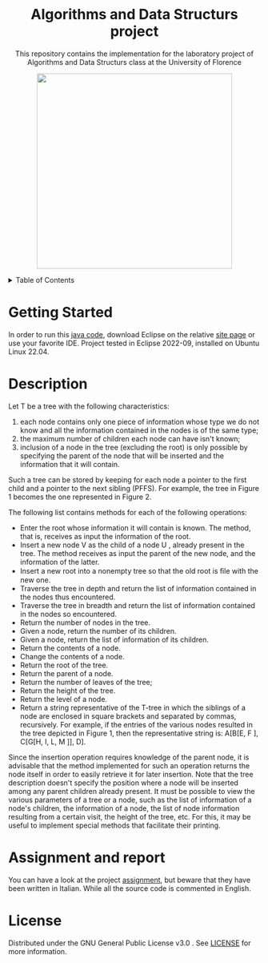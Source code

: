 <br />
<div align="center">
  <h1>Algorithms and Data Structurs project</h1>
  <p>
    This repository contains the implementation for the laboratory project of Algorithms and Data Structurs class at the University of Florence
  </p>
  <p align="center">
    <img src="images/animation.gif" width='390'/>
</p>
</div>

<details>
  <summary>Table of Contents</summary>
  <ol>
    <li>
      <a href="#getting-started">Getting Started</a>
    </li>
    <li>
      <a href="#description">Description</a>
    </li>
    <li>
      <a href="#assignment-and-report">Assignment and report</a>
      </li>
    <li>
      <a href="#license">License</a>
    </li>
  </ol>
</details>

# Getting Started
In order to run this [java code](/src/), download Eclipse on the relative [site page](https://eclipseide.org/) or use your favorite IDE.
Project tested in Eclipse 2022-09, installed on Ubuntu Linux 22.04.


# Description 
Let T be a tree with the following characteristics:

1. each node contains only one piece of information whose type we do not know and
all the information contained in the nodes is of the same type;
2. the maximum number of children each node can have isn't known;
3. inclusion of a node in the tree (excluding the root) is only possible by
specifying the parent of the node that will be inserted and the information that it
will contain.

Such a tree can be stored by keeping for each node a pointer to the first child and a pointer to the next sibling (PFFS).
For example, the tree in Figure 1 becomes the one represented in Figure 2.

The following list contains methods for each of the following operations:

- Enter the root whose information it will contain is known. The method,
that is, receives as input the information of the root.
- Insert a new node V as the child of a node U , already present in the tree.
The method receives as input the parent of the new node, and the information of the latter.
- Insert a new root into a nonempty tree so that the old root is ﬁle with the new one.
- Traverse the tree in depth and return the list of information contained in the nodes thus encountered.
- Traverse the tree in breadth and return the list of information contained in the nodes so encountered.
- Return the number of nodes in the tree.
- Given a node, return the number of its children.
- Given a node, return the list of information of its children.
- Return the contents of a node.
- Change the contents of a node.
- Return the root of the tree.
- Return the parent of a node.
- Return the number of leaves of the tree;
- Return the height of the tree.
- Return the level of a node.
- Return a string representative of the T-tree in which the siblings of a node are enclosed in square brackets and separated by commas, recursively. For example, if the entries of the various nodes resulted in the tree depicted in Figure 1, then the representative string is: A[B[E, F ], C[G[H, I, L, M ]], D].

Since the insertion operation requires knowledge of the parent node, it is advisable that the method implemented for such an operation returns the node itself in order to easily retrieve it for later insertion. Note that the tree description doesn't specify the position where a node
will be inserted among any parent children already present. It must be possible to view the various parameters of a tree or a node, such as the list of information of a node's children, the information of a
node, the list of node information resulting from a certain visit, the height of the tree, etc. For this, it may be useful to implement special methods that facilitate their printing.

# Assignment and report

You can have a look at the project [assignment](doc/assignment.pdf), but beware that they have been written in Italian.
While all the source code is commented in English.

# License

Distributed under the GNU General Public License v3.0 . See [LICENSE](LICENSE) for more information.
